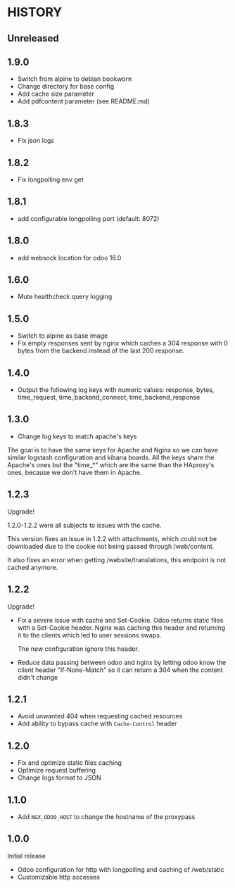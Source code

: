 # HISTORY

## Unreleased

## 1.9.0

* Switch from alpine to debian bookworn
* Change directory for base config
* Add cache size parameter
* Add pdfcontent parameter (see README.md)

## 1.8.3

* Fix json logs 

## 1.8.2

* Fix longpolling env get 

## 1.8.1

* add configurable longpolling port (default: 8072) 

## 1.8.0

* add websock location for odoo 16.0 

## 1.6.0

* Mute healthcheck query logging

## 1.5.0

* Switch to alpine as base image
* Fix empty responses sent by nginx which caches a 304 response with 0 bytes
  from the backend instead of the last 200 response.

## 1.4.0

* Output the following log keys with numeric values: response, bytes,
  time_request, time_backend_connect, time_backend_response

## 1.3.0

* Change log keys to match apache's keys

The goal is to have the same keys for Apache and Nginx so we can have
similar logstash configuration and kibana boards.
All the keys share the Apache's ones but the "time_*" which are the same
than the HAproxy's ones, because we don't have them in Apache.


## 1.2.3

Upgrade!

1.2.0-1.2.2 were all subjects to issues with the cache.

This version fixes an issue in 1.2.2 with attachments, which could not be
downloaded due to the cookie not being passed through /web/content.

It also fixes an error when getting /website/translations, this endpoint is not
cached anymore.


## 1.2.2

Upgrade!

* Fix a severe issue with cache and Set-Cookie. Odoo returns static
  files with a Set-Cookie header. Nginx was caching this header and
  returning it to the clients which led to user sessions swaps.

  The new configuration ignore this header.

* Reduce data passing between odoo and nginx by letting odoo know the client
  header "If-None-Match" so it can return a 304 when the content didn't change

## 1.2.1

* Avoid unwanted 404 when requesting cached resources
* Add ability to bypass cache with `Cache-Control` header

## 1.2.0

* Fix and optimize static files caching
* Optimize request buffering
* Change logs format to JSON

## 1.1.0

* Add `NGX_ODOO_HOST` to change the hostname of the proxypass

## 1.0.0

Initial release

* Odoo configuration for http with longpolling and caching of /web/static
* Customizable http accesses
